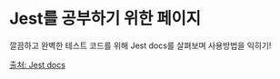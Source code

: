 # Jest를 공부하기 위한 페이지

깔끔하고 완벽한 테스트 코드를 위해 Jest docs를 살펴보며 사용방법을 익히기!

[출처: Jest docs](https://jestjs.io/docs/asynchronous)
